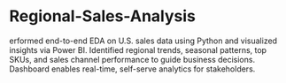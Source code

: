# Regional-Sales-Analysis
erformed end-to-end EDA on U.S. sales data using Python and visualized insights via Power BI. Identified regional trends, seasonal patterns, top SKUs, and sales channel performance to guide business decisions. Dashboard enables real-time, self-serve analytics for stakeholders.
